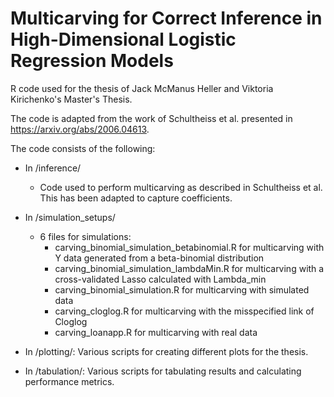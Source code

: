 # Multicarving for Correct Inference in High-Dimensional Logistic Regression Models
R code used for the thesis of Jack McManus Heller and Viktoria Kirichenko's Master's Thesis.

The code is adapted from the work of Schultheiss et al. presented in https://arxiv.org/abs/2006.04613.

The code consists of the following:
 - In /inference/
   - Code used to perform multicarving as described in Schultheiss et al. This has been adapted to capture coefficients.

 - In /simulation_setups/
   - 6 files for simulations:
      - carving_binomial_simulation_betabinomial.R for multicarving with Y data generated from a beta-binomial distribution
      - carving_binomial_simulation_lambdaMin.R for multicarving with a cross-validated Lasso calculated with Lambda_min
      - carving_binomial_simulation.R for multicarving with simulated data
      - carving_cloglog.R for multicarving with the misspecified link of Cloglog
      - carving_loanapp.R for multicarving with real data

 - In /plotting/: Various scripts for creating different plots for the thesis.
 - In /tabulation/: Various scripts for tabulating results and calculating performance metrics.

